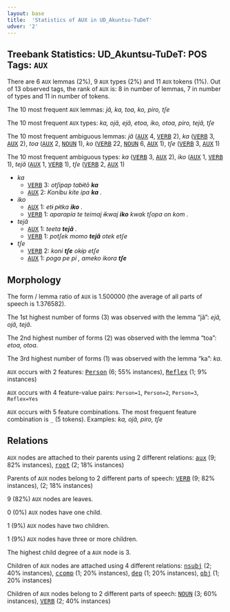 ```yaml
---
layout: base
title:  'Statistics of AUX in UD_Akuntsu-TuDeT'
udver: '2'
---
```


## Treebank Statistics: UD_Akuntsu-TuDeT: POS Tags: `AUX`

There are 6 `AUX` lemmas (2%), 9 `AUX` types (2%) and 11 `AUX` tokens (1%).
Out of 13 observed tags, the rank of `AUX` is: 8 in number of lemmas, 7 in number of types and 11 in number of tokens.

The 10 most frequent `AUX` lemmas: <em>jã, ka, toa, ko, piro, tʃe</em>

The 10 most frequent `AUX` types:  <em>ka, ojã, ejã, etoa, iko, otoa, piro, tejã, tʃe</em>

The 10 most frequent ambiguous lemmas: <em>jã</em> (<tt><a href="aqz_tudet-pos-AUX.html">AUX</a></tt> 4, <tt><a href="aqz_tudet-pos-VERB.html">VERB</a></tt> 2), <em>ka</em> (<tt><a href="aqz_tudet-pos-VERB.html">VERB</a></tt> 3, <tt><a href="aqz_tudet-pos-AUX.html">AUX</a></tt> 2), <em>toa</em> (<tt><a href="aqz_tudet-pos-AUX.html">AUX</a></tt> 2, <tt><a href="aqz_tudet-pos-NOUN.html">NOUN</a></tt> 1), <em>ko</em> (<tt><a href="aqz_tudet-pos-VERB.html">VERB</a></tt> 22, <tt><a href="aqz_tudet-pos-NOUN.html">NOUN</a></tt> 6, <tt><a href="aqz_tudet-pos-AUX.html">AUX</a></tt> 1), <em>tʃe</em> (<tt><a href="aqz_tudet-pos-VERB.html">VERB</a></tt> 3, <tt><a href="aqz_tudet-pos-AUX.html">AUX</a></tt> 1)

The 10 most frequent ambiguous types:  <em>ka</em> (<tt><a href="aqz_tudet-pos-VERB.html">VERB</a></tt> 3, <tt><a href="aqz_tudet-pos-AUX.html">AUX</a></tt> 2), <em>iko</em> (<tt><a href="aqz_tudet-pos-AUX.html">AUX</a></tt> 1, <tt><a href="aqz_tudet-pos-VERB.html">VERB</a></tt> 1), <em>tejã</em> (<tt><a href="aqz_tudet-pos-AUX.html">AUX</a></tt> 1, <tt><a href="aqz_tudet-pos-VERB.html">VERB</a></tt> 1), <em>tʃe</em> (<tt><a href="aqz_tudet-pos-VERB.html">VERB</a></tt> 2, <tt><a href="aqz_tudet-pos-AUX.html">AUX</a></tt> 1)


* <em>ka</em>
  * <tt><a href="aqz_tudet-pos-VERB.html">VERB</a></tt> 3: <em>otʃipap tabɨtõ <b>ka</b></em>
  * <tt><a href="aqz_tudet-pos-AUX.html">AUX</a></tt> 2: <em>Konibu kite ipa <b>ka</b> .</em>
* <em>iko</em>
  * <tt><a href="aqz_tudet-pos-AUX.html">AUX</a></tt> 1: <em>etɨ pɨtka <b>iko</b> .</em>
  * <tt><a href="aqz_tudet-pos-VERB.html">VERB</a></tt> 1: <em>aparapia te teimaj ɨkwaj <b>iko</b> kwak tʃopa on kom .</em>
* <em>tejã</em>
  * <tt><a href="aqz_tudet-pos-AUX.html">AUX</a></tt> 1: <em>teeta <b>tejã</b> .</em>
  * <tt><a href="aqz_tudet-pos-VERB.html">VERB</a></tt> 1: <em>potʃek momo <b>tejã</b> otek etʃe</em>
* <em>tʃe</em>
  * <tt><a href="aqz_tudet-pos-VERB.html">VERB</a></tt> 2: <em>koni <b>tʃe</b> okɨp etʃe</em>
  * <tt><a href="aqz_tudet-pos-AUX.html">AUX</a></tt> 1: <em>poga pe pi , ameko ikora <b>tʃe</b></em>

## Morphology

The form / lemma ratio of `AUX` is 1.500000 (the average of all parts of speech is 1.376582).

The 1st highest number of forms (3) was observed with the lemma “jã”: <em>ejã, ojã, tejã</em>.

The 2nd highest number of forms (2) was observed with the lemma “toa”: <em>etoa, otoa</em>.

The 3rd highest number of forms (1) was observed with the lemma “ka”: <em>ka</em>.

`AUX` occurs with 2 features: <tt><a href="aqz_tudet-feat-Person.html">Person</a></tt> (6; 55% instances), <tt><a href="aqz_tudet-feat-Reflex.html">Reflex</a></tt> (1; 9% instances)

`AUX` occurs with 4 feature-value pairs: `Person=1`, `Person=2`, `Person=3`, `Reflex=Yes`

`AUX` occurs with 5 feature combinations.
The most frequent feature combination is `_` (5 tokens).
Examples: <em>ka, ojã, piro, tʃe</em>


## Relations

`AUX` nodes are attached to their parents using 2 different relations: <tt><a href="aqz_tudet-dep-aux.html">aux</a></tt> (9; 82% instances), <tt><a href="aqz_tudet-dep-root.html">root</a></tt> (2; 18% instances)

Parents of `AUX` nodes belong to 2 different parts of speech: <tt><a href="aqz_tudet-pos-VERB.html">VERB</a></tt> (9; 82% instances),  (2; 18% instances)

9 (82%) `AUX` nodes are leaves.

0 (0%) `AUX` nodes have one child.

1 (9%) `AUX` nodes have two children.

1 (9%) `AUX` nodes have three or more children.

The highest child degree of a `AUX` node is 3.

Children of `AUX` nodes are attached using 4 different relations: <tt><a href="aqz_tudet-dep-nsubj.html">nsubj</a></tt> (2; 40% instances), <tt><a href="aqz_tudet-dep-ccomp.html">ccomp</a></tt> (1; 20% instances), <tt><a href="aqz_tudet-dep-dep.html">dep</a></tt> (1; 20% instances), <tt><a href="aqz_tudet-dep-obj.html">obj</a></tt> (1; 20% instances)

Children of `AUX` nodes belong to 2 different parts of speech: <tt><a href="aqz_tudet-pos-NOUN.html">NOUN</a></tt> (3; 60% instances), <tt><a href="aqz_tudet-pos-VERB.html">VERB</a></tt> (2; 40% instances)

